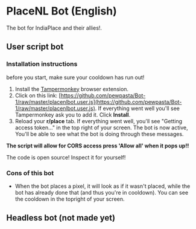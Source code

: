 

# PlaceNL Bot (English)

The bot for IndiaPlace and their allies!.

## User script bot

### Installation instructions

before you start, make sure your cooldown has run out!

1. Install the [Tampermonkey](https://www.tampermonkey.net/) browser extension.
2. Click on this link: [https://github.com/pewpasta/Bot-1/raw/master/placenlbot.user.js](https://github.com/pewpasta/Bot-1/raw/master/placenlbot.user.js). If everything went well you'll see Tampermonkey ask you to add it. Click **Install**.
3. Reload your **r/place** tab. If everything went well, you'll see "Getting access token..." in the top right of your screen. The bot is now active, You'll be able to see what the bot is doing through these messages.

**The script will allow for CORS access press 'Allow all' when it pops up!!**

The code is open source! Inspect it for yourself!

### Cons of this bot

- When the bot places a pixel, it will look as if it wasn't placed, while the bot has already done that (and thus you're in cooldown). You can see the cooldown in the topright of your screen.

## Headless bot (not made yet)

